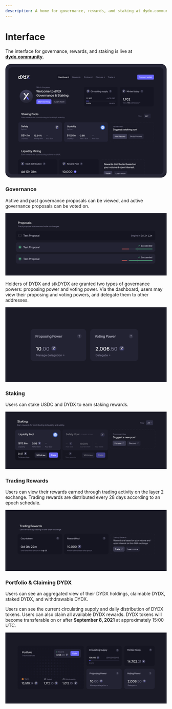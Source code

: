```yaml
---
description: A home for governance, rewards, and staking at dydx.community
---
```


# Interface

The interface for governance, rewards, and staking is live at [**dydx.community**](https://dydx.community).

![Earn & claim rewards, or vote on proposals](<../.gitbook/assets/image (85).png>)

### Governance

Active and past governance proposals can be viewed, and active governance proposals can be voted on.

![Track proposal status and vote on changes](<../.gitbook/assets/image (31).png>)

Holders of DYDX and stkDYDX are granted two types of governance powers: proposing power and voting power. Via the dashboard, users may view their proposing and voting powers, and delegate them to other addresses.

![Delegate your proposing and voting powers](<../.gitbook/assets/image (38).png>)

### Staking

Users can stake USDC and DYDX to earn staking rewards.

![Stake funds to receive rewards](<../.gitbook/assets/image (51).png>)

### Trading Rewards

Users can view their rewards earned through trading activity on the layer 2 exchange. Trading rewards are distributed every 28 days according to an epoch schedule.

![Trade to receive rewards](<../.gitbook/assets/image (14).png>)

### Portfolio & Claiming DYDX

Users can see an aggregated view of their DYDX holdings, claimable DYDX, staked DYDX, and withdrawable DYDX.

Users can see the current circulating supply and daily distribution of DYDX tokens. Users can also claim all available DYDX rewards. DYDX tokens will become transferable on or after **September 8, 2021** at approximately 15:00 UTC.

![Claim your rewards](<../.gitbook/assets/image (44).png>)

